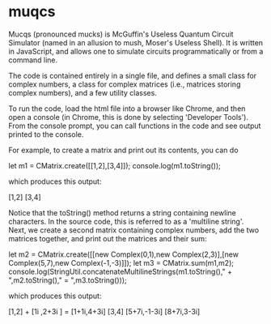 # muqcs
Mucqs (pronounced mucks) is McGuffin's Useless Quantum Circuit Simulator
(named in an allusion to mush, Moser's Useless Shell).  It is written in JavaScript, and allows one to simulate circuits programmatically or from a command line.

The code is contained entirely in a single file, and defines a small class for complex numbers, a class for complex matrices (i.e., matrices storing complex numbers), and a few utility classes.

To run the code, load the html file into a browser like Chrome, and then open a console (in Chrome, this is done by selecting 'Developer Tools').  From the console prompt, you can call functions in the code and see output printed to the console.

For example, to create a matrix and print out its contents, you can do

  let m1 = CMatrix.create([[1,2],[3,4]]);
  console.log(m1.toString());

which produces this output:

  [1,2]
  [3,4]

Notice that the toString() method returns a string containing newline characters.  In the source code, this is referred to as a 'multiline string'.
Next, we create a second matrix containing complex numbers, add the two matrices together, and print out the matrices and their sum:

  let m2 = CMatrix.create([[new Complex(0,1),new Complex(2,3)],[new Complex(5,7),new Complex(-1,-3)]]);
  let m3 = CMatrix.sum(m1,m2);
  console.log(StringUtil.concatenateMultilineStrings(m1.toString()," + ",m2.toString()," = ",m3.toString()));

which produces this output:

  [1,2] + [1i  ,2+3i ] = [1+1i,4+3i]
  [3,4]   [5+7i,-1-3i]   [8+7i,3-3i]

